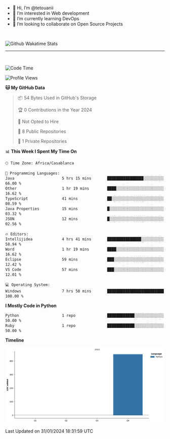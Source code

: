 - 👋 Hi, I’m @tetouanii
- 👀 I’m interested in Web development
- 🌱 I’m currently learning DevOps
- 💞️ I’m looking to collaborate on Open Source Projects

<br/>


![Github Wakatime Stats](https://github-readme-stats.vercel.app/api/wakatime/?username=@walidbosso&layout=compact&&theme=default&link="https://www.github.com/USERNAME/") 

--- 

<br/>


  
<!--START_SECTION:waka-->
![Code Time](http://img.shields.io/badge/Code%20Time-43%20hrs%208%20mins-blue)

![Profile Views](http://img.shields.io/badge/Profile%20Views-0-blue)

**🐱 My GitHub Data** 

> 📦 54 Bytes Used in GitHub's Storage 
 > 
> 🏆 0 Contributions in the Year 2024
 > 
> 🚫 Not Opted to Hire
 > 
> 📜 8 Public Repositories 
 > 
> 🔑 1 Private Repositories 
 > 
📊 **This Week I Spent My Time On** 

```text
🕑︎ Time Zone: Africa/Casablanca

💬 Programming Languages: 
Java                     5 hrs 15 mins       ████████████████░░░░░░░░░   66.00 % 
Other                    1 hr 19 mins        ████░░░░░░░░░░░░░░░░░░░░░   16.62 % 
TypeScript               41 mins             ██░░░░░░░░░░░░░░░░░░░░░░░   08.59 % 
Java Properties          15 mins             █░░░░░░░░░░░░░░░░░░░░░░░░   03.32 % 
JSON                     12 mins             █░░░░░░░░░░░░░░░░░░░░░░░░   02.56 % 

🔥 Editors: 
Intellijidea             4 hrs 41 mins       ███████████████░░░░░░░░░░   58.94 % 
Word                     1 hr 19 mins        ████░░░░░░░░░░░░░░░░░░░░░   16.62 % 
Eclipse                  59 mins             ███░░░░░░░░░░░░░░░░░░░░░░   12.42 % 
VS Code                  57 mins             ███░░░░░░░░░░░░░░░░░░░░░░   12.01 % 

💻 Operating System: 
Windows                  7 hrs 58 mins       █████████████████████████   100.00 % 
```

**I Mostly Code in Python** 

```text
Python                   1 repo              ████████████░░░░░░░░░░░░░   50.00 % 
Ruby                     1 repo              ████████████░░░░░░░░░░░░░   50.00 % 
```



**Timeline**

![Lines of Code chart](https://raw.githubusercontent.com/tetouanii/tetouanii/main/assets/bar_graph.png)


 Last Updated on 31/01/2024 18:31:59 UTC
<!--END_SECTION:waka-->
